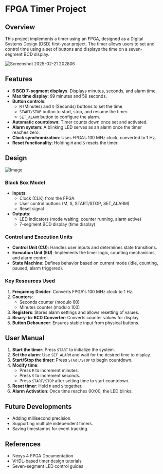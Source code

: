 # FPGA Timer Project

## Overview
This project implements a timer using an FPGA, designed as a Digital Systems Design (DSD) first-year project. The timer allows users to set and control time using a set of buttons and displays the time on a seven-segment BCD display.

![Screenshot 2025-02-21 202806](https://github.com/user-attachments/assets/508e0a34-8fc3-4680-a083-0ba7b989f6d5)

## Features
- **6 BCD 7-segment displays**: Displays minutes, seconds, and alarm time.
- **Max time display**: 99 minutes and 59 seconds.
- **Button controls**:
  - `M` (Minutes) and `S` (Seconds) buttons to set the time.
  - `START/STOP` button to start, stop, and resume the timer.
  - `SET_ALARM` button to configure the alarm.
- **Automatic countdown**: Timer counts down once set and activated.
- **Alarm system**: A blinking LED serves as an alarm once the timer reaches zero.
- **Clock synchronization**: Uses FPGA’s 100 MHz clock, converted to 1 Hz.
- **Reset functionality**: Holding `M` and `S` resets the timer.

## Design
![Image](https://github.com/user-attachments/assets/4b1cf440-331c-48ca-812b-bcc393797622)
### Black Box Model
- **Inputs**:
  - Clock (CLK) from the FPGA
  - User control buttons (M, S, START/STOP, SET_ALARM)
  - Reset signal
- **Outputs**:
  - LED indicators (mode waiting, counter running, alarm active)
  - 7-segment BCD display (time display)

### Control and Execution Units
- **Control Unit (CU)**: Handles user inputs and determines state transitions.
- **Execution Unit (EU)**: Implements the timer logic, counting mechanisms, and alarm control.
- **State Machine**: Defines behavior based on current mode (idle, counting, paused, alarm triggered).

### Key Resources Used
1. **Frequency Divider**: Converts FPGA's 100 MHz clock to 1 Hz.
2. **Counters**:
   - Seconds counter (modulo 60)
   - Minutes counter (modulo 100)
3. **Registers**: Stores alarm settings and allows resetting of values.
4. **Binary-to-BCD Converter**: Converts counter values for display.
5. **Button Debouncer**: Ensures stable input from physical buttons.

## User Manual
1. **Start the timer**: Press `START` to initialize the system.
2. **Set the alarm**: Use `SET_ALARM` and wait for the desired time to display.
3. **Start/Stop the timer**: Press `START/STOP` to begin countdown.
4. **Modify time**:
   - Press `M` to increment minutes.
   - Press `S` to increment seconds.
   - Press `START/STOP` after setting time to start countdown.
5. **Reset timer**: Hold `M` and `S` together.
6. **Alarm Activation**: Once time reaches 00:00, the LED blinks.

## Future Developments
- Adding millisecond precision.
- Supporting multiple independent timers.
- Saving timestamps for event tracking.

## References
- Nexys 4 FPGA Documentation
- VHDL-based timer design tutorials
- Seven-segment LED control guides

